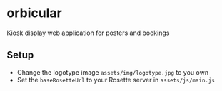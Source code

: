 orbicular
=========

Kiosk display web application for posters and bookings

Setup
-----

* Change the logotype image `assets/img/logotype.jpg` to you own
* Set the `baseRosetteUrl` to your Rosette server in `assets/js/main.js`
